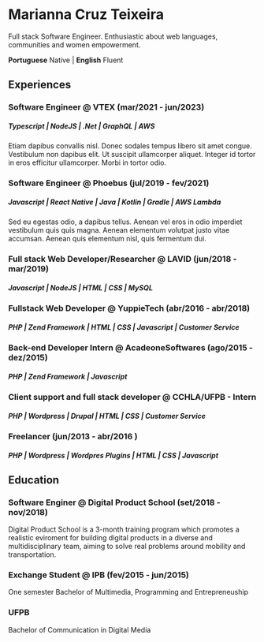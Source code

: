 # Marianna Cruz Teixeira

Full stack Software Engineer. Enthusiastic about web languages, communities and women empowerment.

**Portuguese** Native | **English** Fluent

## Experiences

### Software Engineer @ VTEX (mar/2021 - jun/2023)

##### Typescript | NodeJS | .Net | GraphQL | AWS

Etiam dapibus convallis nisl. Donec sodales tempus libero sit amet congue. Vestibulum non dapibus elit. Ut suscipit ullamcorper aliquet. Integer id tortor in eros efficitur ullamcorper. Morbi in tortor odio.

### Software Engineer @ Phoebus (jul/2019 - fev/2021)

##### Javascript | React Native | Java | Kotlin | Gradle | AWS Lambda

Sed eu egestas odio, a dapibus tellus. Aenean vel eros in odio imperdiet vestibulum quis quis magna. Aenean elementum volutpat justo vitae accumsan. Aenean quis elementum nisl, quis fermentum dui.

### Full stack Web Developer/Researcher @ LAVID (jun/2018 - mar/2019)

##### Javascript | NodeJS | HTML | CSS | MySQL

### Fullstack Web Developer @ YuppieTech (abr/2016 - abr/2018)

##### PHP | Zend Framework | HTML | CSS | Javascript | Customer Service

### Back-end Developer Intern @ AcadeoneSoftwares (ago/2015 - dez/2015)

##### PHP | Zend Framework | Javascript

### Client support and full stack developer @ CCHLA/UFPB - Intern

##### PHP | Wordpress | Drupal | HTML | CSS | Customer Service

### Freelancer (jun/2013 - abr/2016 )

##### PHP | Wordpress | Wordpres Plugins | HTML | CSS | Javascript

## Education

### Software Enginer @ Digital Product School (set/2018 - nov/2018)

Digital Product School is a 3-month training program which promotes a realistic eviroment for building digital products in a diverse and multidisciplinary team, aiming to solve real problems around mobility and transportation.

### Exchange Student @ IPB (fev/2015 - jun/2015)

One semester Bachelor of Multimedia, Programming and Entrepreneuship

### UFPB

Bachelor of Communication in Digital Media
